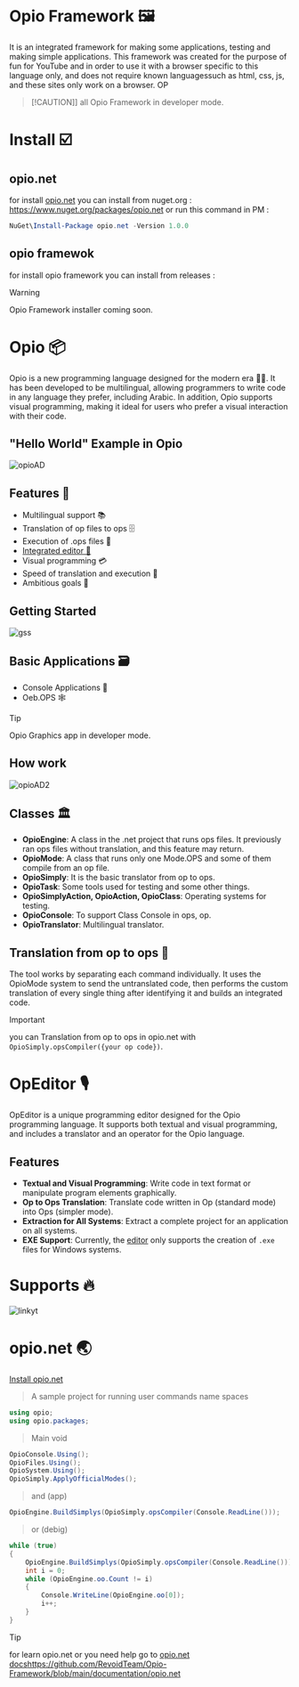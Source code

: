 # Opio Framework 🖼️
It is an integrated framework for making some applications, testing and making simple applications. This framework was created for the purpose of fun for YouTube and in order to use it with a browser specific to this language only, and does not require known languages ​​such as html, css, js, and these sites only work on a browser. OP
> [!CAUTION]]
> all Opio Framework in developer mode.


# Install ☑️
## opio.net
for install [opio.net](https://github.com/RevoidTeam/Opio-Framework/tree/main?tab=readme-ov-file#opionet-) you can install from nuget.org :
https://www.nuget.org/packages/opio.net or run this command in PM :
```PowerShell
NuGet\Install-Package opio.net -Version 1.0.0
```
## opio framewok
for install opio framework you can install from releases :
> [!WARNING]
> Opio Framework installer coming soon.

# Opio 📦
Opio is a new programming language designed for the modern era 👨‍💻. It has been developed to be multilingual, allowing programmers to write code in any language they prefer, including Arabic. In addition, Opio supports visual programming, making it ideal for users who prefer a visual interaction with their code.

## "Hello World" Example in Opio
![opioAD](https://github.com/RevoidTeam/Opio-Framework/assets/155166369/b46b4316-d40f-45ed-b01d-d5fe99e14b42)

## Features 🥇
- Multilingual support 📚
- Translation of op files to ops 🗄️
- Execution of .ops files 📂
- [Integrated editor 🍎](https://github.com/RevoidTeam/Opio-Framework/tree/main?tab=readme-ov-file#opeditor-%EF%B8%8F)
- Visual programming 💳
- Speed of translation and execution 🚅
- Ambitious goals 🥅

## Getting Started
![gss](https://github.com/RevoidTeam/Opio-Framework/assets/155166369/72d5dc58-d2a7-4103-b7de-d88021c0e788)

## Basic Applications 🗃️
- Console Applications 💬
- Oeb.OPS 🕸️
> [!TIP]
> Opio Graphics app in developer mode. 

## How work
![opioAD2](https://github.com/RevoidTeam/Opio-Framework/assets/155166369/ce8e2ec3-565c-4edd-b89a-fde60b5b9669)

## Classes 🏛️
- **OpioEngine**: A class in the .net project that runs ops files. It previously ran ops files without translation, and this feature may return.
- **OpioMode**: A class that runs only one Mode.OPS and some of them compile from an op file.
- **OpioSimply**: It is the basic translator from op to ops.
- **OpioTask**: Some tools used for testing and some other things.
- **OpioSimplyAction, OpioAction, OpioClass**: Operating systems for testing.
- **OpioConsole**: To support Class Console in ops, op.
- **OpioTranslator**: Multilingual translator.

## Translation from op to ops 💽
The tool works by separating each command individually. It uses the OpioMode system to send the untranslated code, then performs the custom translation of every single thing after identifying it and builds an integrated code.
> [!IMPORTANT]
> you can Translation from op to ops in opio.net with `OpioSimply.opsCompiler({your op code})`.

# OpEditor 🎙️
OpEditor is a unique programming editor designed for the Opio programming language. It supports both textual and visual programming, and includes a translator and an operator for the Opio language.

## Features

- **Textual and Visual Programming**: Write code in text format or manipulate program elements graphically.
- **Op to Ops Translation**: Translate code written in Op (standard mode) into Ops (simpler mode).
- **Extraction for All Systems**: Extract a complete project for an application on all systems.
- **EXE Support**: Currently, the [editor](https://github.com/RevoidTeam/Opio-Framework/tree/main?tab=readme-ov-file#opeditor-%EF%B8%8F) only supports the creation of `.exe` files for Windows systems.

# Supports 🔥
![linkyt](https://github.com/RevoidTeam/Opio-Framework/assets/155166369/5d90d091-470a-450f-86bb-81f29c951a7c)

# opio.net 🌏
[Install opio.net](https://github.com/RevoidTeam/Opio-Framework/tree/main?tab=readme-ov-file#opionet) 
> A sample project for running user commands
> name spaces
```cs
using opio;
using opio.packages;
```
> Main void
```cs
OpioConsole.Using();
OpioFiles.Using();
OpioSystem.Using();
OpioSimply.ApplyOfficialModes();
```
> and (app)
```cs
OpioEngine.BuildSimplys(OpioSimply.opsCompiler(Console.ReadLine()));
```
> or (debig)
```cs
while (true)
{
    OpioEngine.BuildSimplys(OpioSimply.opsCompiler(Console.ReadLine()));
    int i = 0;
    while (OpioEngine.oo.Count != i)
    {
        Console.WriteLine(OpioEngine.oo[0]);
        i++;
    }
}
```
> [!TIP]
> for learn opio.net or you need help go to [opio.net docs](https://github.com/RevoidTeam/Opio-Framework/blob/main/documentation/opio.net)https://github.com/RevoidTeam/Opio-Framework/blob/main/documentation/opio.net
